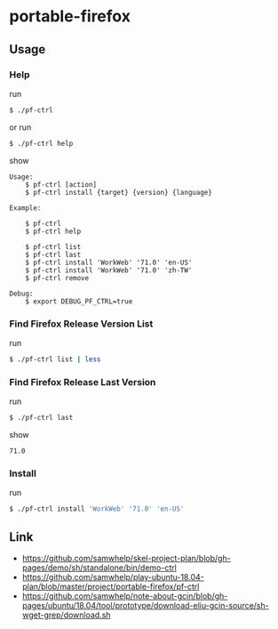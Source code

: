 
# portable-firefox

## Usage


### Help

run

``` sh
$ ./pf-ctrl
```

or run

``` sh
$ ./pf-ctrl help
```

show

```
Usage:
	$ pf-ctrl [action]
	$ pf-ctrl install {target} {version} {language}

Example:

	$ pf-ctrl
	$ pf-ctrl help

	$ pf-ctrl list
	$ pf-ctrl last
	$ pf-ctrl install 'WorkWeb' '71.0' 'en-US'
	$ pf-ctrl install 'WorkWeb' '71.0' 'zh-TW'
	$ pf-ctrl remove

Debug:
	$ export DEBUG_PF_CTRL=true
```


### Find Firefox Release Version List

run

``` sh
$ ./pf-ctrl list | less
```


### Find Firefox Release Last Version

run

``` sh
$ ./pf-ctrl last
```

show

```
71.0
```


### Install

run

``` sh
$ ./pf-ctrl install 'WorkWeb' '71.0' 'en-US'
```


## Link

* https://github.com/samwhelp/skel-project-plan/blob/gh-pages/demo/sh/standalone/bin/demo-ctrl
* https://github.com/samwhelp/play-ubuntu-18.04-plan/blob/master/project/portable-firefox/pf-ctrl
* https://github.com/samwhelp/note-about-gcin/blob/gh-pages/ubuntu/18.04/tool/prototype/download-eliu-gcin-source/sh-wget-grep/download.sh
